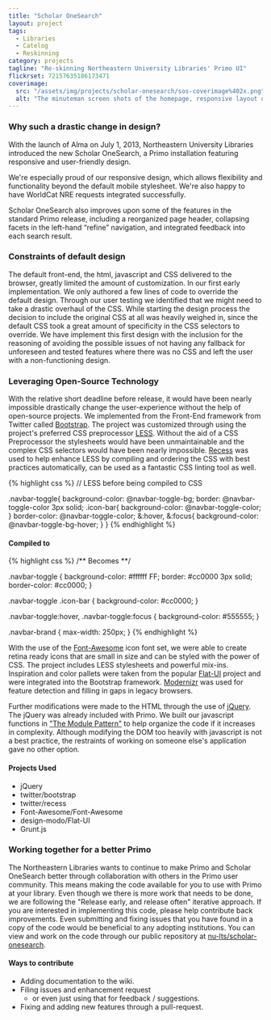 ```yaml
---
title: "Scholar OneSearch"
layout: project
tags:
  - Libraries
  - Catelog
  - Reskinning
category: projects
tagline: "Re-skinning Northeastern University Libraries' Primo UI"
flickrset: 72157635186173471
coverimage:
  src: "/assets/img/projects/scholar-onesearch/sos-coverimage%402x.png"
  alt: "The minuteman screen shots of the homepage, responsive layout on small screens, the history gallery and tournament schedule"
---
```



### Why such a drastic change in design?

With the launch of Alma on July 1, 2013, Northeastern University Libraries introduced the new Scholar OneSearch, a Primo installation featuring responsive and user-friendly design.

We're especially proud of our responsive design, which allows flexibility and functionality beyond the default mobile stylesheet.  We're also happy to have WorldCat NRE requests integrated successfully.  

Scholar OneSearch also improves upon some of the features in the standard Primo release, including a reorganized page header, collapsing facets in the left-hand “refine” navigation, and integrated feedback into each search result.

### Constraints of default design

The default front-end, the html, javascript and CSS delivered to the browser, greatly limited the amount of customization. In our first early implementation. We only authored a few lines of code to override the default design. Through our user testing we identified that we might need to take a drastic overhaul of the CSS. While starting the design process the decision to include the original CSS at all was heavily weighed in, since the default CSS took a great amount of specificity in the CSS selectors to override. We have implement this first design with the inclusion for the reasoning of avoiding the possible issues of not having any fallback for unforeseen and tested features where there was no CSS and left the user with a non-functioning design.

### Leveraging Open-Source Technology

With the relative short deadline before release, it would have been nearly impossible drastically change the user-experience without the help of open-source projects. We implemented from the Front-End framework from Twitter called [Bootstrap](http://twitter.github.io/bootstrap/). The project was customized through using the project's preferred CSS preprocessor [LESS](http://lesscss.org/). Without the aid of a CSS Preprocessor the stylesheets would have been unmaintainable and the complex CSS selectors would have been nearly impossible. [Recess](http://twitter.github.io/recess/) was used to help enhance LESS by compiling and ordering the CSS with best practices automatically, can be used as a fantastic CSS linting tool as well.


{% highlight css %}
// LESS before being compiled to CSS

.navbar-toggle{
  background-color: @navbar-toggle-bg;
  border: @navbar-toggle-color 3px solid;
  .icon-bar{
    background-color: @navbar-toggle-color;
  }
  border-color: @navbar-toggle-color;
  &:hover,
  &:focus{
    background-color: @navbar-toggle-bg-hover;
  }
}
{% endhighlight %}
#### Compiled to

{% highlight css %}
/**  Becomes **/


.navbar-toggle {
  background-color: #ffffff FF;
  border: #cc0000 3px solid;
  border-color: #cc0000;
}

.navbar-toggle .icon-bar {
  background-color: #cc0000;
}

.navbar-toggle:hover,
.navbar-toggle:focus {
  background-color: #555555;
}

.navbar-brand {
  max-width: 250px;
}
{% endhighlight %}

With the use of the [Font-Awesome](http://fontawesome.io/) icon font set, we were able to create retina ready icons that are small in size and can be styled with the power of CSS. The project includes LESS stylesheets and powerful mix-ins. Inspiration and color pallets were taken from the popular [Flat-UI](http://designmodo.github.io/Flat-UI/) project and were integrated into the Bootstrap framework. [Modernizr](http://modernizr.com/) was used for feature detection and filling in gaps in legacy browsers. 

Further modifications were made to the HTML through the use of [jQuery](). The jQuery was already included with Primo. We built our javascript functions in ["The Module Pattern"](http://learn.jquery.com/code-organization/concepts/) to help organize the code if it increases in complexity. Although modifying the DOM too heavily with javascript is not a best practice, the restraints of working on someone else's application gave no other option.

#### Projects Used

* jQuery
* twitter/bootstrap
* twitter/recess
* Font-Awesome/Font-Awesome
* design-modo/Flat-UI
* Grunt.js

### Working together for a better Primo

The Northeastern Libraries wants to continue to make Primo and Scholar OneSearch better through collaboration with others in the Primo user community. This means making the code available for you to use with Primo at your library. Even though we there is more work that needs to be done, we are following the "Release early, and release often" iterative approach. If you are interested in implementing this code, please help contribute back improvements. Even submitting and fixing issues that you have found in a copy of the code would be beneficial to any adopting institutions. You can view and work on the code through our public repository at [nu-lts/scholar-onesearch](https://github.com/nu-lts/scholar-onesearch).


#### Ways to contribute

* Adding documentation to the wiki.
* Filing issues and enhancement request
	* or even just using that for feedback / suggestions.
* Fixing and adding new features through a pull-request.





